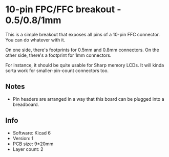 # 10-pin FPC/FFC breakout - 0.5/0.8/1mm

This is a simple breakout that exposes all pins of a 10-pin FFC connector.
You can do whatever with it.

On one side, there's footprints for 0.5mm and 0.8mm connectors.
On the other side, there's a footprint for 1mm connectors.

For instance, it should be quite usable for Sharp memory LCDs.
It will kinda sorta work for smaller-pin-count connectors too.

## Notes

- Pin headers are arranged in a way that this board can be plugged into a breadboard.

## Info

- Software: Kicad 6
- Version: 1
- PCB size: 9*20mm
- Layer count: 2
